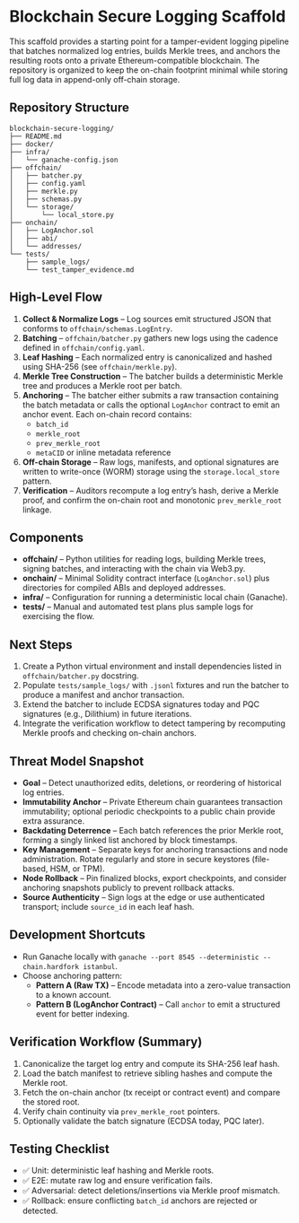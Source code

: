 # Blockchain Secure Logging Scaffold

This scaffold provides a starting point for a tamper-evident logging pipeline that batches normalized log entries, builds Merkle trees, and anchors the resulting roots onto a private Ethereum-compatible blockchain. The repository is organized to keep the on-chain footprint minimal while storing full log data in append-only off-chain storage.

## Repository Structure

```
blockchain-secure-logging/
├── README.md
├── docker/
├── infra/
│   └── ganache-config.json
├── offchain/
│   ├── batcher.py
│   ├── config.yaml
│   ├── merkle.py
│   ├── schemas.py
│   └── storage/
│       └── local_store.py
├── onchain/
│   ├── LogAnchor.sol
│   ├── abi/
│   └── addresses/
└── tests/
    ├── sample_logs/
    └── test_tamper_evidence.md
```

## High-Level Flow

1. **Collect & Normalize Logs** – Log sources emit structured JSON that conforms to `offchain/schemas.LogEntry`.
2. **Batching** – `offchain/batcher.py` gathers new logs using the cadence defined in `offchain/config.yaml`.
3. **Leaf Hashing** – Each normalized entry is canonicalized and hashed using SHA-256 (see `offchain/merkle.py`).
4. **Merkle Tree Construction** – The batcher builds a deterministic Merkle tree and produces a Merkle root per batch.
5. **Anchoring** – The batcher either submits a raw transaction containing the batch metadata or calls the optional `LogAnchor` contract to emit an anchor event. Each on-chain record contains:
   - `batch_id`
   - `merkle_root`
   - `prev_merkle_root`
   - `metaCID` or inline metadata reference
6. **Off-chain Storage** – Raw logs, manifests, and optional signatures are written to write-once (WORM) storage using the `storage.local_store` pattern.
7. **Verification** – Auditors recompute a log entry’s hash, derive a Merkle proof, and confirm the on-chain root and monotonic `prev_merkle_root` linkage.

## Components

- **offchain/** – Python utilities for reading logs, building Merkle trees, signing batches, and interacting with the chain via Web3.py.
- **onchain/** – Minimal Solidity contract interface (`LogAnchor.sol`) plus directories for compiled ABIs and deployed addresses.
- **infra/** – Configuration for running a deterministic local chain (Ganache).
- **tests/** – Manual and automated test plans plus sample logs for exercising the flow.

## Next Steps

1. Create a Python virtual environment and install dependencies listed in `offchain/batcher.py` docstring.
2. Populate `tests/sample_logs/` with `.jsonl` fixtures and run the batcher to produce a manifest and anchor transaction.
3. Extend the batcher to include ECDSA signatures today and PQC signatures (e.g., Dilithium) in future iterations.
4. Integrate the verification workflow to detect tampering by recomputing Merkle proofs and checking on-chain anchors.

## Threat Model Snapshot

- **Goal** – Detect unauthorized edits, deletions, or reordering of historical log entries.
- **Immutability Anchor** – Private Ethereum chain guarantees transaction immutability; optional periodic checkpoints to a public chain provide extra assurance.
- **Backdating Deterrence** – Each batch references the prior Merkle root, forming a singly linked list anchored by block timestamps.
- **Key Management** – Separate keys for anchoring transactions and node administration. Rotate regularly and store in secure keystores (file-based, HSM, or TPM).
- **Node Rollback** – Pin finalized blocks, export checkpoints, and consider anchoring snapshots publicly to prevent rollback attacks.
- **Source Authenticity** – Sign logs at the edge or use authenticated transport; include `source_id` in each leaf hash.

## Development Shortcuts

- Run Ganache locally with `ganache --port 8545 --deterministic --chain.hardfork istanbul`.
- Choose anchoring pattern:
  - **Pattern A (Raw TX)** – Encode metadata into a zero-value transaction to a known account.
  - **Pattern B (LogAnchor Contract)** – Call `anchor` to emit a structured event for better indexing.

## Verification Workflow (Summary)

1. Canonicalize the target log entry and compute its SHA-256 leaf hash.
2. Load the batch manifest to retrieve sibling hashes and compute the Merkle root.
3. Fetch the on-chain anchor (tx receipt or contract event) and compare the stored root.
4. Verify chain continuity via `prev_merkle_root` pointers.
5. Optionally validate the batch signature (ECDSA today, PQC later).

## Testing Checklist

- ✅ Unit: deterministic leaf hashing and Merkle roots.
- ✅ E2E: mutate raw log and ensure verification fails.
- ✅ Adversarial: detect deletions/insertions via Merkle proof mismatch.
- ✅ Rollback: ensure conflicting `batch_id` anchors are rejected or detected.

